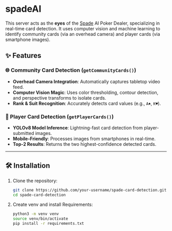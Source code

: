 # spadeAI
This server acts as the **eyes** of the [Spade](https://github.com/spade-poker) AI Poker Dealer, specializing in real-time card detection. It uses computer vision and machine learning to identify community cards (via an overhead camera) and player cards (via smartphone images). 

## ✨ Features  
### 🌐 Community Card Detection (`getCommunityCards()`)  
- **Overhead Camera Integration**: Automatically captures tabletop video feed.  
- **Computer Vision Magic**: Uses color thresholding, contour detection, and perspective transforms to isolate cards.  
- **Rank & Suit Recognition**: Accurately detects card values (e.g., `A♠`, `K♥`).  

### 📱 Player Card Detection (`getPlayerCards()`)  
- **YOLOv8 Model Inference**: Lightning-fast card detection from player-submitted images.  
- **Mobile-Friendly**: Processes images from smartphones in real-time.  
- **Top-2 Results**: Returns the two highest-confidence detected cards.  

---

## 🛠️ Installation  
1. Clone the repository:  
   ```bash
   git clone https://github.com/your-username/spade-card-detection.git
   cd spade-card-detection
   ```
2. Create venv and install Requirements:
   ```bash
   python3 -m venv venv
   source venv/bin/activate
   pip install -r requirements.txt
   ```

